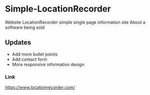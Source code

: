 # Simple-LocationRecorder
Website LocationRecorder simple single page information site
About a software being sold 

## Updates
 - Add more bullet points 
 - Add contact form 
 - More responsive information design 

### Link

https://www.locationrecorder.com/
